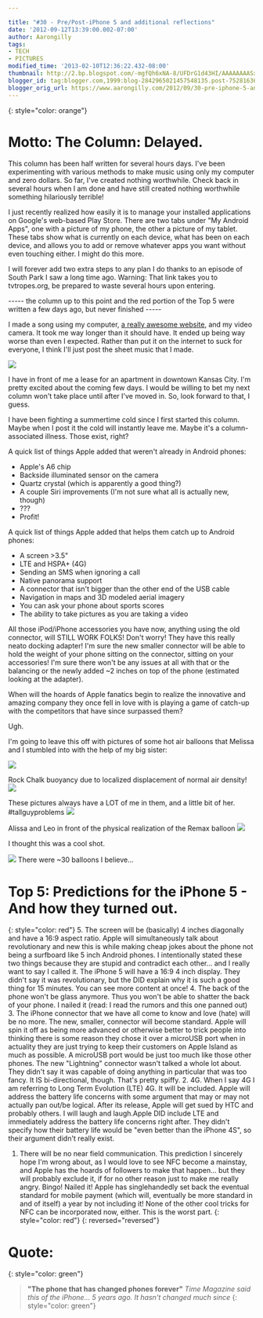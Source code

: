 ```yaml
---

title: "#30 - Pre/Post-iPhone 5 and additional reflections"
date: '2012-09-12T13:39:00.002-07:00'
author: Aarongilly
tags:
- TECH
- PICTURES
modified_time: '2013-02-10T12:36:22.432-08:00'
thumbnail: http://2.bp.blogspot.com/-mgfQh6xNA-8/UFDrG1d43HI/AAAAAAAASxQ/2NBEXhDOQAE/s72-c/IMG_20120910_195208.jpg
blogger_id: tag:blogger.com,1999:blog-2842965021457548135.post-752816368338405828
blogger_orig_url: https://www.aarongilly.com/2012/09/30-pre-iphone-5-and-additional.html
---
```


{: style="color: orange"}
# Motto: The Column: Delayed.

This column has been half written for several hours days. I've been experimenting with various methods to make music using only my computer and zero dollars. So far, I've created nothing worthwhile. Check back in several hours when I am done and have still created nothing worthwhile something hilariously terrible!

I just recently realized how easily it is to manage your installed applications on Google's web-based Play Store. There are two tabs under "My Android Apps", one with a picture of my phone, the other a picture of my tablet. These tabs show what is currently on each device, what has been on each device, and allows you to add or remove whatever apps you want without even touching either. I might do this more.

I will forever add two extra steps to any plan I do thanks to an episode of South Park I saw a long time ago. Warning: That link takes you to tvtropes.org, be prepared to waste several hours upon entering.

----- the column up to this point and the red portion of the Top 5 were written a few days ago, but never finished -----

I made a song using my computer, [a really awesome website](http://www.noteflight.com/), and my video camera. It took me way longer than it should have. It ended up being way worse than even I expected. Rather than put it on the internet to suck for everyone, I think I'll just post the sheet music that I made.

![](https://lh3.googleusercontent.com/pw/ACtC-3dypF4R3uqTXAq2Y5-NijcprVDIEQ2PWY91_zWm972-jqNyWGLvXNDgaDKqLmEy-0H3EpnKeswYePZFizxLjsYgHMPvBKvvVTQBNFesacngvQyU91woWTtQtLmYj3pmR2VvE9iZFi1J61OHyxlFNjh-Sw=w300-h400-no?authuser=0)


I have in front of me a lease for an apartment in downtown Kansas City. I'm pretty excited about the coming few days. I would be willing to bet my next column won't take place until after I've moved in. So, look forward to that, I guess.

I have been fighting a summertime cold since I first started this column. Maybe when I post it the cold will instantly leave me. Maybe it's a column-associated illness. Those exist, right?

A quick list of things Apple added that weren't already in Android phones:
- Apple's A6 chip
- Backside illuminated sensor on the camera
- Quartz crystal (which is apparently a good thing?)
- A couple Siri improvements (I'm not sure what all is actually new, though)
- ???
- Profit!

A quick list of things Apple added that helps them catch up to Android phones:
- A screen >3.5"
- LTE and HSPA+ (4G)
- Sending an SMS when ignoring a call
- Native panorama support
- A connector that isn't bigger than the other end of the USB cable
- Navigation in maps and 3D modeled aerial imagery
- You can ask your phone about sports scores
- The ability to take pictures as you are taking a video

All those iPod/iPhone accessories you have now, anything using the old connector, will STILL WORK FOLKS! Don't worry! They have this really neato docking adapter! I'm sure the new smaller connector will be able to hold the weight of your phone sitting on the connector, sitting on your accessories! I'm sure there won't be any issues at all with that or the balancing or the newly added ~2 inches on top of the phone (estimated looking at the adapter).

When will the hoards of Apple fanatics begin to realize the innovative and amazing company they once fell in love with is playing a game of catch-up with the competitors that have since surpassed them?

Ugh.

I'm going to leave this off with pictures of some hot air balloons that Melissa and I stumbled into with the help of my big sister:

![](https://lh3.googleusercontent.com/pw/ACtC-3cTbZIuFfjJ-V5cEBiU0wIaefmXD0lPNqQVYITzcoCxicIPoL1KYCTPaLmQQz-_4nlGaumKOts8tCuJ2BdIV-i7vzqs9RLJahak_00l-REnYlUO40HnsSOagbVCqIkeu9-ocnKnEHXA1Tqj15iyRZth7g=w640-h480-no?authuser=0)

Rock Chalk buoyancy due to localized displacement of normal air density!
![](https://lh3.googleusercontent.com/pw/ACtC-3etrythBdh9hFXlUFeWnzYeliscf9dLH_T3eFcjVBOsJOvJCVSf_-QBvm0hkn2zEy_I_o60lO6kvatmRg_seHIeXEgZqkLeXeUdzxLhd6u6SkC1mgYQp0T0cw73Y5UDUYdFgtG8eaZosdYF8XfyAKt_cw=w979-h734-no?authuser=0)

These pictures always have a LOT of me in them, and a little bit of her. #tallguyproblems
![](https://lh3.googleusercontent.com/pw/ACtC-3c7XDOe5-T-Fv_20yBzHdqFCt278VSyZh2Dm2IbvyLCaoREKcG53VaBeY913dj6prm53HLIejJi3xFtqxYv6PytWCPyTLyY5cCRWK3eunrejOfCWiMap1wZPWGPV5Aqbqjha0CJBNLNtJUiejHG7IgBlA=w979-h734-no?authuser=0)

Alissa and Leo in front of the physical realization of the Remax balloon
![](https://lh3.googleusercontent.com/pw/ACtC-3eSuS4mWuYRsNdW-Du75amF8p8DXZaie8g2BtNd8T86_IMfC33kcI1fazpJmgr139M9HtgQUsBdjk2uNsDCj73vQLKEcTwuI_HRjevKaemzYo-_V0hY0M4U1vJVx4wIGBJXeOQuN-5KzlwraHtHEKGPaQ=w551-h734-no?authuser=0)

I thought this was a cool shot.

![](https://lh3.googleusercontent.com/pw/ACtC-3fX7jpK_Hh0Elut5saGLVVVdymXH_mwbQy13YU7zr5y3eyFoH5mSJJ5jDMMJ8vxYHxUw4DCMWu-_Mrm9uXLVBCGx9v3iTScAa-3MedT1wpUazUt4AWezQkhO8WwJwXHWGoaZgMGEfxqcTnFl0u7RpdySg=w551-h734-no?authuser=0)
There were ~30 balloons I believe...


# Top 5: Predictions for the iPhone 5 - And how they turned out.
{: style="color: red"}
5. The screen will be (basically) 4 inches diagonally and have a 16:9 aspect ratio. Apple will simultaneously talk about revolutionary and new this is while making cheap jokes about the phone not being a surfboard like 5 inch Android phones. I intentionally stated these two things because they are stupid and contradict each other... and I really want to say I called it. The iPhone 5 will have a 16:9 4 inch display. They didn't say it was revolutionary, but the DID explain why it is such a good thing for 15 minutes. You can see more content at once!
4. The back of the phone won't be glass anymore. Thus you won't be able to shatter the back of your phone. I nailed it (read: I read the rumors and this one panned out)
3. The iPhone connector that we have all come to know and love (hate) will be no more. The new, smaller, connector will become standard. Apple will spin it off as being more advanced or otherwise better to trick people into thinking there is some reason they chose it over a microUSB port when in actuality they are just trying to keep their customers on Apple Island as much as possible. A microUSB port would be just too much like those other phones. The new "Lightning" connector wasn't talked a whole lot about. They didn't say it was capable of doing anything in particular that was too fancy. It IS bi-directional, though. That's pretty spiffy.
2. 4G. When I say 4G I am referring to Long Term Evolution (LTE) 4G. It will be included. Apple will address the battery life concerns with some argument that may or may not actually pan out/be logical. After its release, Apple will get sued by HTC and probably others. I will laugh and laugh.Apple DID include LTE and immediately address the battery life concerns right after. They didn't specify how their battery life would be "even better than the iPhone 4S", so their argument didn't really exist.
1. There will be no near field communication. This prediction I sincerely hope I'm wrong about, as I would love to see NFC become a mainstay, and Apple has the hoards of followers to make that happen... but they will probably exclude it, if for no other reason just to make me really angry. Bingo! Nailed it! Apple has singlehandedly set back the eventual standard for mobile payment (which will, eventually be more standard in and of itself) a year by not including it! None of the other cool tricks for NFC can be incorporated now, either. This is the worst part.
{: style="color: red"}
{: reversed="reversed"}

# Quote:
{: style="color: green"}
> **"The phone that has changed phones forever"**
<cite>Time Magazine said this of the iPhone... 5 years ago. It hasn't changed much since</cite>
{: style="color: green"}